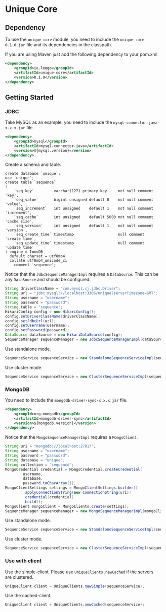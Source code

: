 # Unique Core

## Dependency

To use the `unique-core` module, you need to include the `unique-core-0.1.0.jar` file and its dependencies in the classpath.

If you are using Maven just add the following dependency to your pom.xml:

```xml
<dependency>
    <groupId>io.leego</groupId>
    <artifactId>unique-core</artifactId>
    <version>0.1.0</version>
</dependency>
```

## Getting Started

### JDBC

Take MySQL as an example, you need to include the `mysql-connector-java-x.x.x.jar` file.

```xml
<dependency>
    <groupId>mysql</groupId>
    <artifactId>mysql-connector-java</artifactId>
    <version>${mysql.version}</version>
</dependency>
```

Create a schema and table.

```mysql
create database `unique`;
use `unique`;
create table `sequence`
(
    `seq_key`         varchar(127) primary key     not null comment 'key',
    `seq_value`       bigint unsigned default 0    not null comment 'value',
    `seq_increment`   int unsigned    default 1    not null comment 'increment',
    `seq_cache`       int unsigned    default 5000 not null comment 'cache size',
    `seq_version`     int unsigned    default 1    not null comment 'version',
    `seq_create_time` timestamp                    null comment 'create time',
    `seq_update_time` timestamp                    null comment 'update time'
) engine = InnoDB
  default charset = utf8mb4
  collate utf8mb4_unicode_ci
    comment 'sequence';
```

Notice that the `JdbcSequenceManagerImpl` requires a `DataSource`. This can be any `DataSource` and should be configured.

```java
String driverClassName = "com.mysql.cj.jdbc.Driver";
String url = "jdbc:mysql://localhost:3306/unique?serverTimezone=GMT";
String username = "username";
String password = "password";
String table = "sequence";
HikariConfig config = new HikariConfig();
config.setDriverClassName(driverClassName);
config.setJdbcUrl(url);
config.setUsername(username);
config.setPassword(password);
DataSource dataSource = new HikariDataSource(config);
SequenceManager sequenceManager = new JdbcSequenceManagerImpl(dataSource, table);
```

Use standalone mode.

```java
SequenceService sequenceService = new StandaloneSequenceServiceImpl(sequenceManager);
```

Use cluster mode.

```java
SequenceService sequenceService = new ClusterSequenceServiceImpl(sequenceManager);
```

### MongoDB

You need to include the `mongodb-driver-sync-x.x.x.jar` file.

```xml
<dependency>
    <groupId>org.mongodb</groupId>
    <artifactId>mongodb-driver-sync</artifactId>
    <version>${mongodb.version}</version>
</dependency>
```

Notice that the `MongoSequenceManagerImpl` requires a `MongoClient`.

```java
String uri = "mongodb://localhost:27017";
String username = "username";
String password = "password";
String database = "unique";
String collection = "sequence";
MongoCredential credential = MongoCredential.createCredential(
        username,
        database,
        password.toCharArray());
MongoClientSettings settings = MongoClientSettings.builder()
        .applyConnectionString(new ConnectionString(uri))
        .credential(credential)
        .build();
MongoClient mongoClient = MongoClients.create(settings);
SequenceManager sequenceManager = new MongoSequenceManagerImpl(mongoClient, database, collection);
```

Use standalone mode.

```java
SequenceService sequenceService = new StandaloneSequenceServiceImpl(sequenceManager);
```

Use cluster mode.

```java
SequenceService sequenceService = new ClusterSequenceServiceImpl(sequenceManager);
```

### Use with client

Use the simple-client. Please use `UniqueClients.newCached` if the servers are clustered.

```java
UniqueClient client = UniqueClients.newSimple(sequenceService);
```

Use the cached-client.

```java
UniqueClient client = UniqueClients.newCached(sequenceService);
```
